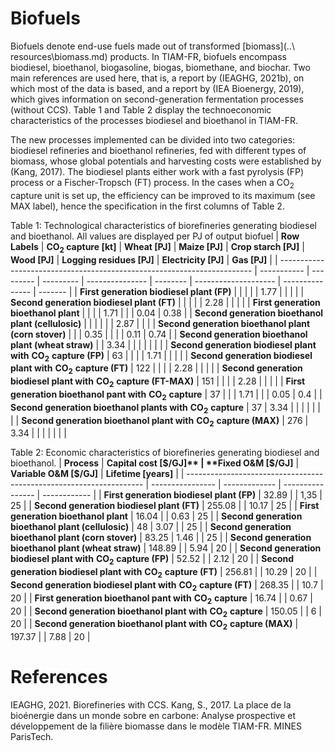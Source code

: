 # Biofuels

Biofuels denote end-use fuels made out of transformed [biomass](..\ resources\biomass.md) products. In TIAM-FR, biofuels encompass biodiesel, bioethanol, biogasoline, biogas, biomethane, and biochar. Two main references are used here, that is, a report by (IEAGHG, 2021b), on which most of the data is based, and a report by (IEA Bioenergy, 2019), which gives information on second-generation fermentation processes (without CCS). Table 1 and Table 2 display the technoeconomic characteristics of the processes biodiesel and bioethanol in TIAM-FR.

The new processes implemented can be divided into two categories: biodiesel refineries and bioethanol refineries, fed with different types of biomass, whose global potentials and harvesting costs were established by (Kang, 2017). The biodiesel plants either work with a fast pyrolysis (FP) process or a Fischer-Tropsch (FT) process. In the cases when a CO<sub>2</sub> capture unit is set up, the efficiency can be improved to its maximum (see MAX label), hence the specification in the first columns of Table 2.

Table 1: Technological characteristics of biorefineries generating biodiesel and bioethanol. All values are displayed per PJ of output biofuel
| **Row Labels**                                                          | **CO<sub>2</sub> capture [kt]** | **Wheat [PJ]** | **Maize [PJ]** | **Crop starch [PJ]** | **Wood [PJ]** | **Logging residues [PJ]** | **Electricity [PJ]** | **Gas [PJ]** |
| ----------------------------------------------------------------------- | ----------- | --------- | --------- | --------------- | -------- | -------------------- | --------------- | ------- |
| **First generation biodiesel plant (FP)**                               |             |           |           |                 | 1.77     |                      |                 |         |
| **Second generation biodiesel plant (FT)**                              |             |           |           |                 | 2.28     |                      |                 |         |
| **First generation bioethanol plant**                                   |             |           |           | 1.71            |          |                      | 0.04            | 0.38    |
| **Second generation bioethanol plant (cellulosic)**                     |             |           |           |                 |          | 2.87                 |                 |         |
| **Second generation bioethanol plant (corn stover)**                    |             |           | 0.35      |                 |          |                      | 0.11            | 0.74    |
| **Second generation bioethanol plant (wheat straw)**                    |             | 3.34      |           |                 |          |                      |                 |         |
| **Second generation biodiesel plant with** **CO<sub>2</sub>** **capture (FP)**     | 63          |           |           |                 | 1.71     |                      |                 |         |
| **Second generation biodiesel plant with** **CO<sub>2</sub>** **capture (FT)**     | 122         |           |           |                 | 2.28     |                      |                 |         |
| **Second generation biodiesel plant with** **CO<sub>2</sub>** **capture (FT-MAX)** | 151         |           |           |                 | 2.28     |                      |                 |         |
| **First generation bioethanol pant with** **CO<sub>2</sub>** **capture**           | 37          |           |           | 1.71            |          |                      | 0.05            | 0.4     |
| **Second generation bioethanol plants with** **CO<sub>2</sub>** **capture**        | 37          | 3.34      |           |                 |          |                      |                 |         |
| **Second generation bioethanol plant with** **CO<sub>2</sub>** **capture (MAX)**   | 276         | 3.34      |           |                 |          |                      |                 |         |

Table 2: Economic characteristics of biorefineries generating biodiesel and bioethanol.
| **Process**                                                         | **Capital cost [$/GJ]** | **Fixed O&M [$/GJ]** | **Variable O&M [$/GJ]** | **Lifetime [years]** |
| ------------------------------------------------------------------- | ---------------- | ------------- | ---------------- | ------------ |
| **First generation biodiesel plant (FP)**                           | 32.89            |               | 1,35             | 25           |
| **Second generation biodiesel plant (FT)**                          | 255.08           |               | 10.17            | 25           |
| **First generation bioethanol plant**                               | 16.04            |               | 0.63             | 25           |
| **Second generation bioethanol plant (cellulosic)**                 | 48               | 3.07          |                  | 25           |
| **Second generation bioethanol plant (corn stover)**                | 83.25            | 1.46          |                  | 25           |
| **Second generation bioethanol plant (wheat straw)**                | 148.89           |               | 5.94             | 20           |
| **Second generation biodiesel plant with** **CO<sub>2</sub>** **capture (FP)** | 52.52            |               | 2.12             | 20           |
| **Second generation biodiesel plant with** **CO<sub>2</sub>** **capture (FT)** | 256.81           |               | 10.29            | 20           |
| **Second generation biodiesel plant with** **CO<sub>2</sub>** **capture (FT)** | 268.35           |               | 10.7             | 20           |
| **First generation bioethanol pant with** **CO<sub>2</sub>** **capture**       | 16.74            |               | 0.67             | 20           |
| **Second generation bioethanol plant with** **CO<sub>2</sub>** **capture**     | 150.05           |               | 6                | 20           |
| **Second generation bioethanol plant with** **CO<sub>2</sub>** **capture (MAX)**    | 197.37           |               | 7.88             | 20           |

# References

IEAGHG, 2021. Biorefineries with CCS.
Kang, S., 2017. La place de la bioénergie dans un monde sobre en carbone: Analyse prospective et développement de la filière biomasse dans le modèle TIAM-FR. MINES ParisTech.
